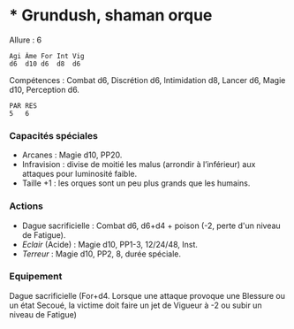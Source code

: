 # * Grundush, shaman orque

Allure : 6

	Agi	Âme	For	Int	Vig
	d6	d10	d6	d8	d6

Compétences : Combat d6, Discrétion d6, Intimidation d8, Lancer d6, Magie d10, Perception d6.

	PAR	RES
	5	6

### Capacités spéciales
- Arcanes : Magie d10, PP20.
- Infravision : divise de moitié les malus (arrondir à l’inférieur) aux attaques pour luminosité faible.
- Taille +1 : les orques sont un peu plus grands que les humains.

### Actions
- Dague sacrificielle : Combat d6, d6+d4 + poison (-2, perte d'un niveau de Fatigue).
- _Eclair_ (Acide) : Magie d10, PP1-3, 12/24/48, Inst.
- _Terreur_ : Magie d10, PP2, 8, durée spéciale.

### Equipement
Dague sacrificielle (For+d4. Lorsque une attaque provoque une Blessure ou un état Secoué, la victime doit faire un jet de Vigueur à -2 ou subir un niveau de Fatigue)